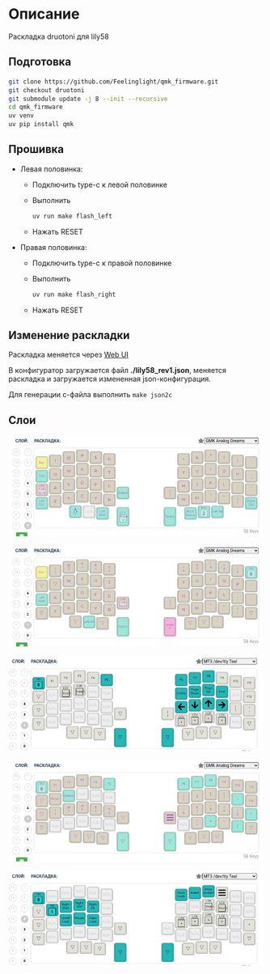 # Описание

Раскладка druotoni для lily58

## Подготовка

```bash
git clone https://github.com/Feelinglight/qmk_firmware.git
git checkout druotoni
git submodule update -j 8 --init --recursive
cd qmk_firmware
uv venv
uv pip install qmk
```

## Прошивка

- Левая половинка:

  - Подключить type-c к левой половинке
  - Выполнить

    ```bash
    uv run make flash_left
    ```

  - Нажать RESET

- Правая половинка:

  - Подключить type-c к правой половинке
  - Выполнить

    ```bash
    uv run make flash_right
    ```

  - Нажать RESET

## Изменение раскладки

Раскладка меняется через [Web UI](https://config.qmk.fm/#/lily58/rev1/LAYOUT)

В конфигуратор загружается файл **./lily58_rev1.json**, меняется раскладка и загружается
измененная json-конфигурация.

Для генерации c-файла выполнить ``make json2c``

## Слои

![](keyboards/lily58/keymaps/druotoni/images/0.png)

![](keyboards/lily58/keymaps/druotoni/images/1.png)

![](keyboards/lily58/keymaps/druotoni/images/2.png)

![](keyboards/lily58/keymaps/druotoni/images/3.png)

![](keyboards/lily58/keymaps/druotoni/images/4.png)

